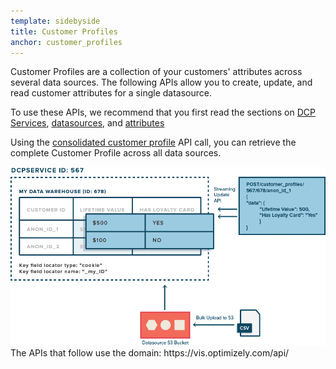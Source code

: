 ```yaml
---
template: sidebyside
title: Customer Profiles
anchor: customer_profiles
---
```


Customer Profiles are a collection of your customers' attributes across several data sources. The following APIs allow
you to create, update, and read customer attributes for a single datasource.

To use these APIs, we recommend that you first read the sections on
[DCP Services](/rest/reference#dcp_services), [datasources](/rest/reference#dcp_datasources),
and [attributes](/rest/reference#dcp_attributes)

Using the [consolidated customer profile](/customer-profiles/index.html#consolidated-profile) API call, you can retrieve
the complete Customer Profile across all data sources.

<img src="/assets/img/dcp/customer_profiles.png">

<div class="attention attention--warning push--bottom">
The APIs that follow use the domain: https://vis.optimizely.com/api/
</div>
